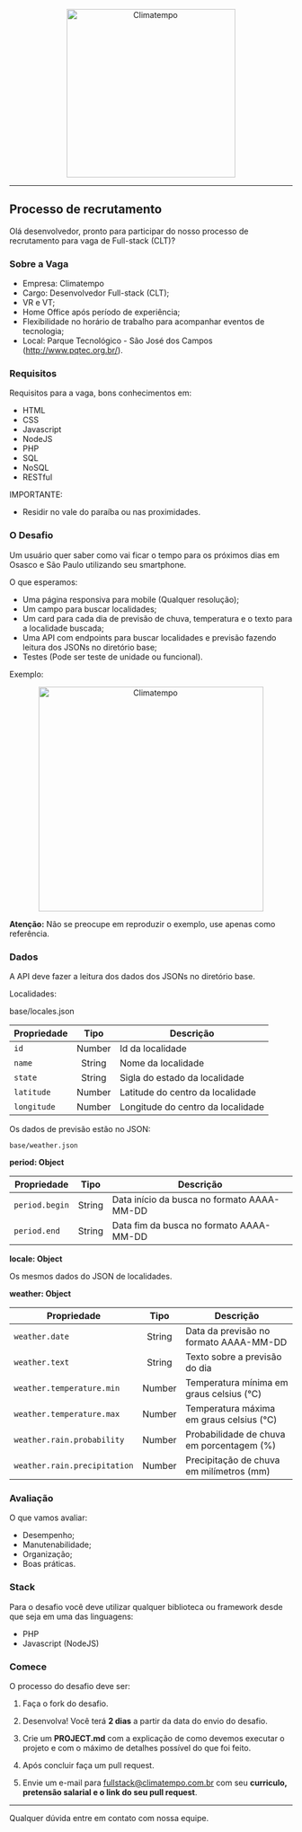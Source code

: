 <p align="center">
  <a href="http://www.climatempo.com.br">
      <img src="http://i.imgur.com/Q9lCAMF.png" alt="Climatempo" width="300px"/>
  </a>
</p>

---

## Processo de recrutamento

Olá desenvolvedor, pronto para participar do nosso
processo de recrutamento para vaga de Full-stack (CLT)?

### Sobre a Vaga

- Empresa: Climatempo
- Cargo: Desenvolvedor Full-stack (CLT);
- VR e VT;
- Home Office após período de experiência;
- Flexibilidade no horário de trabalho para acompanhar eventos de tecnologia;
- Local: Parque Tecnológico - São José dos Campos (http://www.pqtec.org.br/).

### Requisitos

Requisitos para a vaga, bons conhecimentos em:

- HTML
- CSS
- Javascript
- NodeJS
- PHP
- SQL
- NoSQL
- RESTful

IMPORTANTE:

- Residir no vale do paraíba ou nas proximidades.

### O Desafio

Um usuário quer saber como vai ficar o
tempo para os próximos dias em Osasco e São Paulo utilizando
seu smartphone.

O que esperamos:

- Uma página responsiva para mobile (Qualquer resolução);
- Um campo para buscar localidades;
- Um card para cada dia de previsão de chuva, temperatura e o texto para a localidade buscada;
- Uma API com endpoints para buscar localidades e previsão fazendo leitura dos JSONs no diretório base;
- Testes (Pode ser teste de unidade ou funcional).

Exemplo:

<p align="center">
  <a href="http://www.climatempo.com.br">
      <img src="http://i.imgur.com/x3z4tYM.png" alt="Climatempo" width="400px"/>
  </a>
</p>

**Atenção:** Não se preocupe em reproduzir o exemplo, use apenas como referência.

### Dados

A API deve fazer a leitura dos dados dos JSONs no diretório base.

Localidades:
  
 base/locales.json

| Propriedade |  Tipo  | Descrição                         |
| ----------- | :----: | --------------------------------- |
| `id`        | Number | Id da localidade                  |
| `name`      | String | Nome da localidade                |
| `state`     | String | Sigla do estado da localidade     |
| `latitude`  | Number | Latitude do centro da localidade  |
| `longitude` | Number | Longitude do centro da localidade |

Os dados de previsão estão no JSON:

    base/weather.json

**period: Object**

| Propriedade    |  Tipo  | Descrição                                  |
| -------------- | :----: | ------------------------------------------ |
| `period.begin` | String | Data início da busca no formato AAAA-MM-DD |
| `period.end`   | String | Data fim da busca no formato AAAA-MM-DD    |

**locale: Object**

Os mesmos dados do JSON de localidades.

**weather: Object**

| Propriedade                  |  Tipo  | Descrição                                 |
| ---------------------------- | :----: | ----------------------------------------- |
| `weather.date`               | String | Data da previsão no formato AAAA-MM-DD    |
| `weather.text`               | String | Texto sobre a previsão do dia             |
| `weather.temperature.min`    | Number | Temperatura mínima em graus celsius (°C)  |
| `weather.temperature.max`    | Number | Temperatura máxima em graus celsius (°C)  |
| `weather.rain.probability`   | Number | Probabilidade de chuva em porcentagem (%) |
| `weather.rain.precipitation` | Number | Precipitação de chuva em milímetros (mm)  |

### Avaliação

O que vamos avaliar:

- Desempenho;
- Manutenabilidade;
- Organização;
- Boas práticas.

### Stack

Para o desafio você deve utilizar qualquer biblioteca ou framework desde que seja em uma das linguagens:

- PHP
- Javascript (NodeJS)

### Comece

O processo do desafio deve ser:

1. Faça o fork do desafio.

2. Desenvolva! Você terá **2 dias** a partir da data do envio do desafio.

3. Crie um **PROJECT.md** com a explicação de como devemos executar o projeto e com o máximo de detalhes possível do que foi feito.

4. Após concluir faça um pull request.

5. Envie um e-mail para fullstack@climatempo.com.br com seu **curriculo, pretensão salarial e o link do seu pull request**.

---

Qualquer dúvida entre em contato com nossa equipe.
